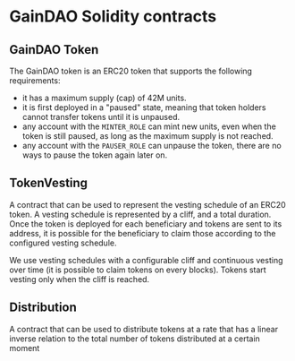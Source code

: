 # GainDAO Solidity contracts

## GainDAO Token
The GainDAO token is an ERC20 token that supports the following requirements:
- it has a maximum supply (cap) of 42M units.
- it is first deployed in a "paused" state, meaning that token holders cannot transfer tokens
  until it is unpaused.
- any account with the `MINTER_ROLE` can mint new units, even when the token is still paused,
  as long as the maximum supply is not reached.
- any account with the `PAUSER_ROLE` can unpause the token, there are no ways to pause the token
  again later on.

## TokenVesting
A contract that can be used to represent the vesting schedule of an ERC20 token. A vesting schedule
is represented by a cliff, and a total duration. Once the token is deployed for each beneficiary and
tokens are sent to its address, it is possible for the beneficiary to claim those according to the
configured vesting schedule.

We use vesting schedules with a configurable cliff and continuous vesting over time (it is possible
to claim tokens on every blocks). Tokens start vesting only when the cliff is reached.

## Distribution
A contract that can be used to distribute tokens at a rate that has a linear inverse relation to the total
number of tokens distributed at a certain moment